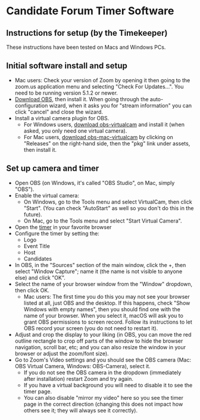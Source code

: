 # Candidate Forum Timer Software

## Instructions for setup (by the Timekeeper)
These instructions have been tested on Macs and Windows PCs.

## Initial software install and setup
* Mac users: Check your version of Zoom by opening it then going to the zoom.us application menu and selecting "Check For Updates...". You need to be running version 5.1.2 or newer.
* [Download OBS](https://obsproject.com), then install it. When going through the auto-configuration wizard, when it asks you for "stream information" you can click "cancel" and close the wizard.
* Install a virtual camera plugin for OBS.
   * For Windows users, [download obs-virtualcam](https://obsproject.com/forum/resources/obs-virtualcam.949/) and install it (when asked, you only need one virtual camera). 
   * For Mac users, [download obs-mac-virtualcam](https://github.com/johnboiles/obs-mac-virtualcam) by clicking on "Releases" on the right-hand side, then the "pkg" link under assets, then install it.

## Set up camera and timer
* Open OBS (on Windows, it's called "OBS Studio", on Mac, simply "OBS").
* Enable the virtual camera:
  * On Windows, go to the Tools menu and select VirtualCam, then click "Start". (You can check "AutoStart" as well so you don't do this in the future).
  * On Mac, go to the Tools menu and select "Start Virtual Camera".
* Open the [timer](https://drjkl.github.io/candidate-forum-timer/) in your favorite browser
* Configure the timer by setting the:
  * Logo
  * Event Title
  * Host
  * Candidates
* In OBS, in the "Sources" section of the main window, click the +, then select "Window Capture"; name it (the name is not visible to anyone else) and click "OK". 
* Select the name of your browser window from the "Window" dropdown, then click OK.
  * Mac users: The first time you do this you may not see your browser listed at all, just OBS and the desktop. If this happens, check "Show Windows with empty names", then you should find one with the name of your browser. When you select it, macOS will ask you to grant OBS permissions to screen record. Follow its instructions to let OBS record your screen (you do not need to restart it).
* Adjust and crop the display to your liking (in OBS, you can move the red outline rectangle to crop off parts of the window to hide the browser navigation, scroll bar, etc; and you can also resize the window in your browser or adjust the zoom/font size).
* Go to Zoom's Video settings and you should see the OBS camera (Mac: OBS Virtual Camera, Windows: OBS-Camera), select it.
  * If you do not see the OBS camera in the dropdown (immediately after installation) restart Zoom and try again. 
  * If you have a virtual background you will need to disable it to see the timer page. 
  * You can also disable "mirror my video" here so you see the timer page in the correct direction (changing this does not impact how others see it; they will always see it correctly).
